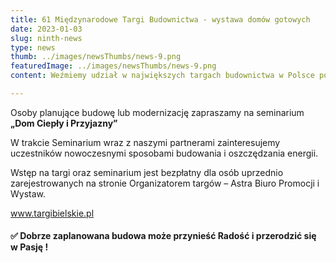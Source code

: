 ```yaml
---
title: 61 Międzynarodowe Targi Budownictwa - wystawa domów gotowych
date: 2023-01-03
slug: ninth-news
type: news
thumb: ../images/newsThumbs/news-9.png
featuredImage: ../images/newsThumbs/news-9.png
content: Weźmiemy udział w największych targach budownictwa w Polsce południowej, które odbędą się w Bielsku – Białej w dniach 10 – 12 marca 2023.

---
```

Osoby planujące budowę lub modernizację zapraszamy na seminarium  **„Dom Ciepły i Przyjazny”**

W trakcie Seminarium wraz z naszymi partnerami zainteresujemy uczestników nowoczesnymi sposobami budowania i
oszczędzania energii.

Wstęp na targi oraz seminarium jest bezpłatny dla osób uprzednio zarejestrowanych na stronie
Organizatorem targów – Astra Biuro Promocji i Wystaw.

<a href="https://targibielskie.pl/">www.targibielskie.pl</a>

#### ✅ Dobrze zaplanowana budowa może przynieść Radość i przerodzić się w Pasję !
